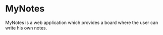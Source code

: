 # MyNotes


MyNotes is a web application which provides a board where the user can write his own notes.
